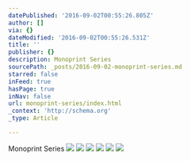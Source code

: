 ```yaml
---
datePublished: '2016-09-02T00:55:26.805Z'
author: []
via: {}
dateModified: '2016-09-02T00:55:26.531Z'
title: ''
publisher: {}
description: Monoprint Series
sourcePath: _posts/2016-09-02-monoprint-series.md
starred: false
inFeed: true
hasPage: true
inNav: false
url: monoprint-series/index.html
_context: 'http://schema.org'
_type: Article

---
```

Monoprint Series
![](https://the-grid-user-content.s3-us-west-2.amazonaws.com/935d9210-a38b-4761-ab0a-79ed2752f14b.jpg)
![](https://the-grid-user-content.s3-us-west-2.amazonaws.com/571aaca2-ae5d-4c93-b7ac-da122a8ad145.jpg)
![](https://the-grid-user-content.s3-us-west-2.amazonaws.com/4b8d41f6-1f9f-4bd4-bc0c-675cce4b1c3b.jpg)
![](https://the-grid-user-content.s3-us-west-2.amazonaws.com/8b7e14a3-3ad7-4189-b61d-c3b3efd9f849.jpg)
![](https://the-grid-user-content.s3-us-west-2.amazonaws.com/6abee96d-5471-463a-8938-fe55292109c2.jpg)
![](https://the-grid-user-content.s3-us-west-2.amazonaws.com/879d2478-b98c-4e23-9374-89a353137398.jpg)